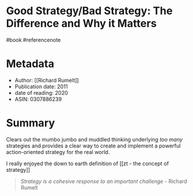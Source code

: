 # Good Strategy/Bad Strategy: The Difference and Why it Matters

#book #referencenote

# Metadata 
- Author: [[Richard Rumelt]]
- Publication date: 2011
- date of reading: 2020
- ASIN: 0307886239

# Summary
Clears out the mumbo jumbo and muddled thinking underlying _too many_ strategies and provides a clear way to create and implement a powerful action-oriented strategy for the real world.

I really enjoyed the down to earth definition of [[zt - the concept of strategy]]

>  *Strategy is a cohesive response to an important challenge* 
>  \- Richard Rumelt